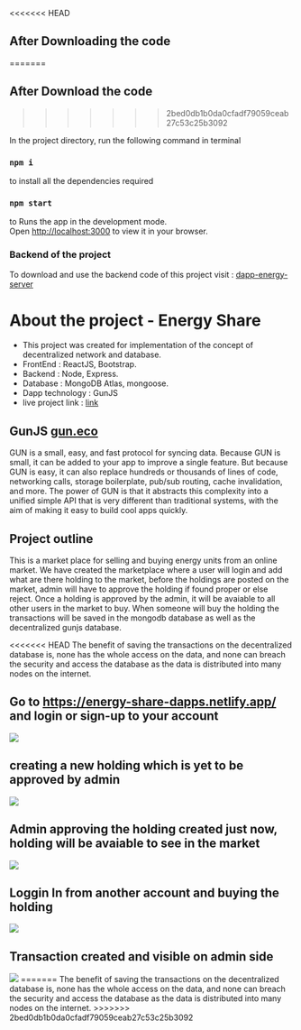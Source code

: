 <<<<<<< HEAD
## After Downloading the code
=======
## After Download the code
>>>>>>> 2bed0db1b0da0cfadf79059ceab27c53c25b3092

In the project directory, run the following command in terminal

### `npm i`

to install all the dependencies required

### `npm start`

to Runs the app in the development mode.\
Open [http://localhost:3000](http://localhost:3000) to view it in your browser.

### Backend of the project

To download and use the backend code of this project visit : [dapp-energy-server](https://github.com/HARSH-KUMAR10/dapp-energy-server)

# About the project - Energy Share
* This project was created for implementation of the concept of decentralized network and database.
* FrontEnd : ReactJS, Bootstrap.
* Backend : Node, Express.
* Database : MongoDB Atlas, mongoose.
* Dapp technology : GunJS
* live project link : [link](https://energy-share-dapps.netlify.app/)

## GunJS [gun.eco](https://gun.eco/docs/Introduction)
GUN is a small, easy, and fast protocol for syncing data. Because GUN is small, it can be added to your app to improve a single feature. But because GUN is easy, it can also replace hundreds or thousands of lines of code, networking calls, storage boilerplate, pub/sub routing, cache invalidation, and more. The power of GUN is that it abstracts this complexity into a unified simple API that is very different than traditional systems, with the aim of making it easy to build cool apps quickly.

## Project outline
This is a market place for selling and buying energy units from an online market. We have created the marketplace where a user will login and add what are there holding to the market, before the holdings are posted on the market, admin will have to approve the holding if found proper or else reject. Once a holding is approved by the admin, it will be avaiable to all other users in the market to buy. When someone will buy the holding the transactions will be saved in the mongodb database as well as the decentralized gunjs database.

<<<<<<< HEAD
The benefit of saving the transactions on the decentralized database is, none has the whole access on the data, and none can breach the security and access the database as the data is distributed into many nodes on the internet.


## Go to https://energy-share-dapps.netlify.app/ and login or sign-up to your account
<img src="https://media.giphy.com/media/wYxkWLDsJaEyyTlaUk/giphy.gif"/>

## creating a new holding which is yet to be approved by admin
<img src="https://media.giphy.com/media/pz8WShNqCUGcgffVDS/giphy.gif"/>

## Admin approving the holding created just now, holding will be avaiable to see in the market
<img src="https://media.giphy.com/media/zN52zPRsLE8oQ0gIPj/giphy.gif"/>

## Loggin In from another account and buying the holding
<img src="https://media.giphy.com/media/dSSYuhr4cNhvi3MDFt/giphy.gif"/>

## Transaction created and visible on admin side
<img src="https://media.giphy.com/media/93rrJrgJinuoXSgnn1/giphy.gif"/>
=======
The benefit of saving the transactions on the decentralized database is, none has the whole access on the data, and none can breach the security and access the database as the data is distributed into many nodes on the internet.
>>>>>>> 2bed0db1b0da0cfadf79059ceab27c53c25b3092
